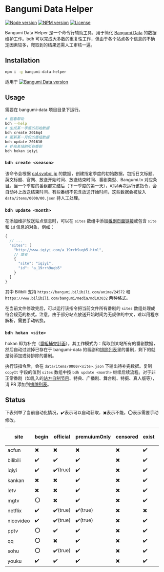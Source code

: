 # Bangumi Data Helper

[![Node version](https://img.shields.io/badge/node-%3E%3D%208.0.0-blue.svg)](https://nodejs.org)
[![NPM version](https://img.shields.io/npm/v/bangumi-data-helper.svg)](https://www.npmjs.com/package/bangumi-data-helper)
[![License](https://img.shields.io/npm/l/bangumi-data-helper.svg)](https://github.com/bangumi-data/helper/blob/master/LICENSE)

Bangumi Data Helper 是一个命令行辅助工具，用于简化 [Bangumi Data](https://github.com/bangumi-data/bangumi-data) 的数据维护工作。bdh 可以完成大多数的重复性工作，但由于各个站点各个信息的不确定因素较多，爬取到的结果还需人工审核一遍。

## Installation

```bash
npm i -g bangumi-data-helper
```

适用于 [![Bangumi Data version](https://img.shields.io/badge/bangumi--data-%5E0.2-blue.svg)](https://github.com/bangumi-data/bangumi-data)

## Usage

需要在 bangumi-data 项目目录下运行。

```bash
# 查看帮助
bdh --help
# 生成某一季度的初始数据
bdh create 2016q4
# 更新某一月份的番组数据
bdh update 201610
# 补完某站的所有番剧
bdh hokan iqiyi
```

### `bdh create <season>`

该命令会根据 [cal.syoboi.jp](http://cal.syoboi.jp/quarter/) 的数据，创建指定季度的初始数据，包括日文标题、英文标题、官网、放送开始时间、放送结束时间、番剧类型、Bangumi.tv 对应条目。当一个季度的番组都完结后（下一季度的第一天），可以再次运行该指令，会自动补上放送结束时间。有些番组不包含放送开始时间，这些数据会被放入 `data/items/0000/00.json` 待人工处理。

### `bdh update <month>`


在添加维护放送站点信息时，可以在 `sites` 数组中添加[番剧页面链接](https://github.com/bangumi-data/bangumi-data/blob/master/CONTRIBUTING.md#%E7%AB%99%E7%82%B9-url-%E6%8B%BC%E6%8E%A5)或包含 `site` 和 `id` 信息的对象，例如：

```js
{
  // ...
  "sites": [
    "http://www.iqiyi.com/a_19rrh9uqb5.html",
    // 或者
    {
      "site": "iqiyi",
      "id": "a_19rrh9uqb5"
    }
  ]
}
```

其中 Bilibili 支持 `https://bangumi.bilibili.com/anime/24572` 和 `https://www.bilibili.com/bangumi/media/md103032` 两种格式。

在当前文件修改完后，可以运行该指令把当前文件所有番剧的 `sites` 数组处理成符合规范的格式。注意，由于部分站点放送开始时间为无规律的中文，难以用程序解析，需要手动转换。

### `bdh hokan <site>`

hokan 即为补完（[番組補完計画](https://github.com/bangumi-data/bangumi-data/issues/11)），其工作模式为：爬取到某站所有的番剧数据，然后自动过滤掉已存在于 bangumi-data 的番剧和[排除列表](https://github.com/bangumi-data/helper/tree/master/exclusions)里的番剧，剩下的就是待添加或待排除的番剧。

执行该指令后，会在 `data/items/0000/<site>.json` 下输出待补完数据。复制 `copyIt` 字段的值到 `sites` 数组中按 `bdh update <month>` 继续后续流程。对于非正常番剧（如乱入的[站方自制节目](https://www.iqiyi.com/a_19rrh5w971.html)、特典、广播剧、舞台剧、特摄、真人版等），请 PR 添加到[排除列表](https://github.com/bangumi-data/helper/tree/master/exclusions)。

## Status

下表列举了当前自动化情况，✔️表示可以自动获取，✖️表示不能，⭕表示需要手动修改。

| site      | begin | official | premuiumOnly | censored | exist | 补完 |
| --------- | ----- | -------- | ------------ | -------- | ----- | --- |
| acfun     | ✖️    | ✖️       | ✖️           | ✖️       | ✔️    | ✖️  |
| bilibili  | ✔️    | ✔️       | ✔️           | ✖️       | ✔️    | ✔️  |
| iqiyi     | ✔️    | ✔️(true) | ✔️           | ✖️       | ✔️    | ✔️  |
| kankan    | ✖️    | ✖️       | ✔️           | ✖️       | ✔️    | ✖️  |
| letv      | ✖️    | ✖️       | ✔️           | ✖️       | ✔️    | ✔️  |
| mgtv      | ⭕    | ✖️       | ✔️           | ✖️       | ✔️    | ✔️  |
| netflix   | ✔️    | ✔️(true) | ✔️(true)     | ✖️       | ✖️    | ✖️  |
| nicovideo | ✔️    | ✔️(true) | ✔️(true)     | ✖️       | ✔️    | ✖️  |
| pptv      | ⭕    | ✔️       | ✔️           | ✖️       | ✔️    | ✔️  |
| qq        | ⭕    | ✖️       | ✔️           | ✖️       | ✔️    | ✔️  |
| sohu      | ⭕    | ✔️(true) | ✔️           | ✖️       | ✔️    | ✔️  |
| youku     | ✔️    | ✔️       | ✔️           | ✖️       | ✔️    | ✔️  |

